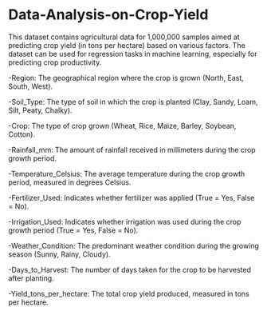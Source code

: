 # Data-Analysis-on-Crop-Yield
This dataset contains agricultural data for 1,000,000 samples aimed at predicting crop yield (in tons per hectare) based on various factors. The dataset can be used for regression tasks in machine learning, especially for predicting crop productivity.

-Region: The geographical region where the crop is grown (North, East, South, West).

-Soil_Type: The type of soil in which the crop is planted (Clay, Sandy, Loam, Silt, Peaty, Chalky).

-Crop: The type of crop grown (Wheat, Rice, Maize, Barley, Soybean, Cotton).

-Rainfall_mm: The amount of rainfall received in millimeters during the crop growth period.

-Temperature_Celsius: The average temperature during the crop growth period, measured in degrees Celsius.

-Fertilizer_Used: Indicates whether fertilizer was applied (True = Yes, False = No).

-Irrigation_Used: Indicates whether irrigation was used during the crop growth period (True = Yes, False = No).

-Weather_Condition: The predominant weather condition during the growing season (Sunny, Rainy, Cloudy).

-Days_to_Harvest: The number of days taken for the crop to be harvested after planting.

-Yield_tons_per_hectare: The total crop yield produced, measured in tons per hectare.
